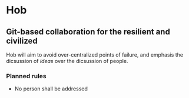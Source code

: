 # Hob
## Git-based collaboration for the resilient and civilized

Hob will aim to avoid over-centralized points of failure, and emphasis the dicsussion of *ideas* over the dicsussion of people.

### Planned rules
- No person shall be addressed
